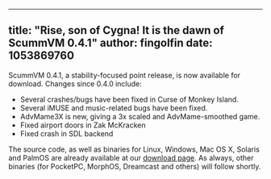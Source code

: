 
---
title: "Rise, son of Cygna! It is the dawn of ScummVM 0.4.1"
author: fingolfin
date: 1053869760
---

ScummVM 0.4.1, a stability-focused point release, is now available for download. Changes since 0.4.0 include:

*   Several crashes/bugs have been fixed in Curse of Monkey Island.
*   Several iMUSE and music-related bugs have been fixed.
*   AdvMame3X is new, giving a 3x scaled and AdvMame-smoothed game.
*   Fixed airport doors in Zak McKracken
*   Fixed crash in SDL backend

The source code, as well as binaries for Linux, Windows, Mac OS X, Solaris and PalmOS are already available at our [download page](/downloads/). As always, other binaries (for PocketPC, MorphOS, Dreamcast and others) will follow shortly.
